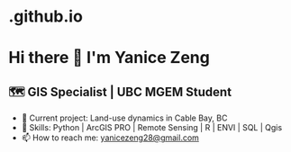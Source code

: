 # .github.io
# Hi there 👋 I'm Yanice Zeng

## 🗺️ GIS Specialist | UBC MGEM Student
- 🔭 Current project: Land-use dynamics in Cable Bay, BC
- 🌱 Skills: Python | ArcGIS PRO | Remote Sensing | R | ENVI | SQL | Qgis
- 📫 How to reach me: yanicezeng28@gmail.com
